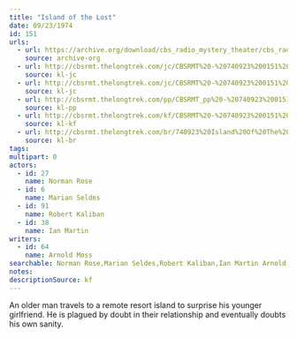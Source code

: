 ```yaml
---
title: "Island of the Lost"
date: 09/23/1974
id: 151
urls: 
  - url: https://archive.org/download/cbs_radio_mystery_theater/cbs_radio_mystery_theater-0151-0200.zip/cbs_radio_mystery_theater-0151-0200%2Fcbsrmt_0151_island_of_the_lost.mp3
    source: archive-org
  - url: http://cbsrmt.thelongtrek.com/jc/CBSRMT%20-%20740923%200151%20Island%20Of%20The%20Lost%20vbr%20-outro%20bm_jc.mp3
    source: kl-jc
  - url: http://cbsrmt.thelongtrek.com/jc/CBSRMT%20-%20740923%200151%20Island%20Of%20The%20Lost%20vbr%20fb2%20hb_jc.mp3
    source: kl-jc
  - url: http://cbsrmt.thelongtrek.com/pp/CBSRMT_pp%20-%20740923%200151%20Island%20of%20the%20Lost.mp3
    source: kl-pp
  - url: http://cbsrmt.thelongtrek.com/kf/CBSRMT%20-%20740923%200151%20Island%20Of%20The%20Lost_kf.mp3
    source: kl-kf
  - url: http://cbsrmt.thelongtrek.com/br/740923%20Island%20Of%20The%20Lost%20-%20WOR.mp3
    source: kl-br
tags: 
multipart: 0
actors:  
  - id: 27
    name: Norman Rose  
  - id: 6
    name: Marian Seldes  
  - id: 91
    name: Robert Kaliban  
  - id: 38
    name: Ian Martin
writers:  
  - id: 64
    name: Arnold Moss
searchable: Norman Rose,Marian Seldes,Robert Kaliban,Ian Martin Arnold Moss
notes: 
descriptionSource: kf
---
```

An older man travels to a remote resort island to surprise his younger girlfriend. He is plagued by doubt in their relationship and eventually doubts his own sanity.